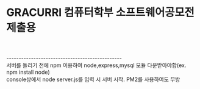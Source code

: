 <h1>GRACURRI 컴퓨터학부 소프트웨어공모전 제출용 </h1><br>
<br>
-----------------------------------------------<br>
서버를 돌리기 전에 npm 이용하여 node,express,mysql 모듈 다운받아야함(ex. npm install node)<br>
console상에서 node server.js를 입력 시 서버 시작. PM2를 사용하여도 무방
